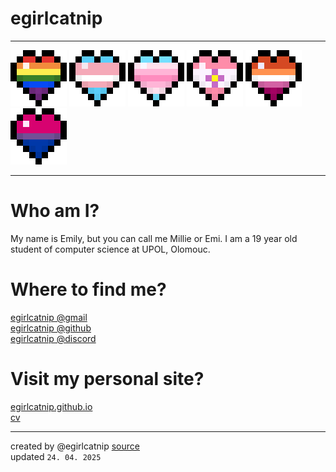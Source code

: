 # egirlcatnip

<hr>

![Rainbow](/assets/img/hearts/rainbow.webp)
![Transgender](/assets/img/hearts/trans.webp)
![Transfemme](/assets/img/hearts/transfemme.webp)
![Sapphic](/assets/img/hearts/sapphic.webp)
![Lesbian](/assets/img/hearts/lesbian.webp)
![Bisexual](/assets/img/hearts/bisexual.webp)

<hr>

# Who am I?

My name is Emily, but you can call me Millie or Emi. I am a 19 year old student
of computer science at UPOL, Olomouc.

# Where to find me?

[egirlcatnip @gmail](mailto:egirlcatnip@gmail.com)
<br>
[egirlcatnip @github](https://github.com/egirlcatnip)
<br>
[egirlcatnip @discord](https://discord.com/egirlcatnip)

# Visit my personal site?

[egirlcatnip.github.io](https://egirlcatnip.github.io/)
<br>
[cv](https://egirlcatnip.github.io/cv)

<hr>

created by @egirlcatnip
[source](https://github.com/egirlcatnip/egirlcatnip.github.io/)
<br>
updated `24. 04. 2025`

